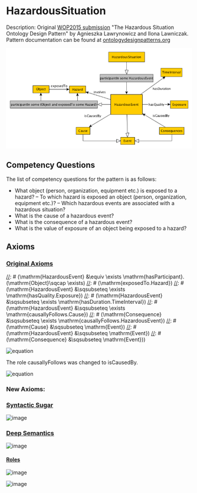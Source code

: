 # HazardousSituation
Description: Original [WOP2015 submission](http://ceur-ws.org/Vol-1461/WOP2015_pattern_abstract_7.pdf) "The Hazardous Situation Ontology Design Pattern" by
Agnieszka Lawrynowicz and Ilona Lawniczak. Pattern documentation can be found at [ontologydesignpatterns.org](http://ontologydesignpatterns.org/wiki/Submissions:HazardousSituation)

![image](../concept-map/Hazardous-situation.png)

## Competency Questions
The list of competency questions for the pattern is as follows:
- What object (person, organization, equipment etc.) is exposed to a hazard?
– To which hazard is exposed an object (person, organization, equipment etc.)?
– Which hazardous events are associated with a hazardous situation?
- What is the cause of a hazardous event?
- What is the consequence of a hazardous event?
- What is the value of exposure of an object being exposed to a hazard?

## Axioms
### [Original Axioms](http://mathurl.com/jml4unc)
[//]: # (\mathrm{HazardousSituation} &\sqsubseteq \exists \mathrm{participantIn}.\mathrm{HazardousEvent})
[//]: # (\mathrm{HazardousEvent} &\equiv \exists \mathrm{hasParticipant}.(\mathrm{Object}\sqcap \exists)
[//]: # (\mathrm{exposedTo.Hazard})
[//]: # (\mathrm{HazardousEvent} &\sqsubseteq \exists \mathrm{hasQuality.Exposure})
[//]: # (\mathrm{HazardousEvent} &\sqsubseteq \exists \mathrm{hasDuration.TimeInterval})
[//]: # (\mathrm{HazardousEvent} &\sqsubseteq \exists \mathrm{causallyFollows.Cause})
[//]: # (\mathrm{Consequence} &\sqsubseteq \exists \mathrm{causallyFollows.HazardousEvent})
[//]: # (\mathrm{Cause} &\sqsubseteq \mathrm{Event})
[//]: # (\mathrm{HazardousEvent} &\sqsubseteq \mathrm{Event})
[//]: # (\mathrm{Consequence} &\sqsubseteq \mathrm{Event}))

![equation](http://mathurl.com/jml4unc.png)

The role causallyFollows was changed to isCausedBy.

![equation](http://mathurl.com/jfusohu.png)
### New Axioms:
### [Syntactic Sugar](http://mathurl.com/gqupdc9)
[//]: # (\mathrm{Agent} \sqsubseteq \top)
[//]: # (\mathrm{Cause} \sqsubseteq \top)
[//]: # (\mathrm{Consequence} \sqsubseteq \top)
[//]: # (\mathrm{Event} \sqsubseteq \top)
[//]: # (\mathrm{Hazard} \sqsubseteq \top)
[//]: # (\matnrm{HazardousEvent} \sqsubseteq \top)
[//]: # (\mathrm{HazardousSituation} \sqsubseteq \top)
[//]: # (\mathrm{Exposure} \sqsubseteq \top)
[//]: # (\mathrm{DistributionMechanism} \sqsubseteq \top)
[//]: # (\mathrm{causallyFollows} &\sqsubseteq \emph{U})
[//]: # (\mathrm{causes} &\sqsubseteq \emph{U})
[//]: # (\mathrm{exposedTo} &\sqsubseteq \emph{U})
[//]: # (\mathrm{hasParticipant} &\sqsubseteq \emph{U})
[//]: # (\mathrm{causallyQuality} &\sqsubseteq \emph{U})
[//]: # (\mathrm{involves} &\sqsubseteq \emph{U})
[//]: # (\mathrm{isCausedBy} &\sqsubseteq \emph{U})
[//]: # (\mathrm{participantIn} &\sqsubseteq \emph{U})
[//]: # (Effect \sqsubseteq \top)

![image](http://mathurl.com/gqupdc9.png)

### [Deep Semantics](http://mathurl.com/hjxhlaf)
[//]: # (Disjoint relationships)
[//]: # (\mathrm{HazardousEvent} \sqcap \mathrm{Cause} \sqsubseteq \bot)
[//]: # (\mathrm{HazardousEvent} \sqcap \mathrm{Consequence} \sqsubseteq \bot)
[//]: # (\mathrm{HazardousEvent} \sqcap \mathrm{Agent} \sqsubseteq \bot)
[//]: # (\mathrm{Hazard} \sqcap \mathrm{Cause} \sqsubseteq \bot)
[//]: # (\mathrm{Hazard} \sqcap \mathrm{Consequence} \sqsubseteq \bot)
[//]: # (\mathrm{Hazard} \sqcap \mathrm{Exposure} \sqsubseteq \bot)
[//]: # (\mathrm{Hazard} \sqcap \mathrm{Event} \sqsubseteq \bot)
[//]: # (\mathrm{Exposure} \sqcap \mathrm{Cause} \sqsubseteq \bot)
[//]: # (\mathrm{Exposure} \sqcap \mathrm{Agent} \sqsubseteq \bot)
[//]: # (\mathrm{Exposure} \sqcap \mathrm{Consequence} \sqsubseteq \bot)
[//]: # (\mathrm{Exposure} \sqcap \mathrm{Event} \sqsubseteq \bot)
[//]: # (\mathrm{Event} \sqcap \mathrm{Agent} \sqsubseteq \bot)
[//]: # (\mathrm{Consequence} \sqcap \mathrm{Agent} \sqsubseteq \bot)
[//]: # (\mathrm{Cause} \sqcap \mathrm{Agent} \sqsubseteq \bot)
[//]: # (\mathrm{Cause} \sqcap \mathrm{HazardousSituation} \sqsubseteq \bot)

![image](http://mathurl.com/hjxhlaf.png)

#### [Roles](http://mathurl.com/zptejtt)
[//]: # (\top &\sqsubseteq \forall\mathrm{exposedTo.Hazard}\\)
[//]: # (\exists \mathrm{exposedTo}.\top &\sqsubseteq \mathrm{Agent}\\)
[//]: # (\top &\sqsubseteq \forall\mathrm{hasParticipant.Agent}\\)
[//]: # (\exists \mathrm{hasParticipant}.\top &\sqsubseteq \mathrm{Event}\\)
[//]: # (\mathrm{hasParticipant} &\equiv \mathrm{participantIn}^- \\)
[//]: # (\top &\sqsubseteq \forall\mathrm{hasQuality.Exposure}\\)
[//]: # (\exists \mathrm{hasQuality}.\top &\sqsubseteq \mathrm{HazardousEvent}\\)
[//]: # (\top &\sqsubseteq \forall\mathrm{involves.Hazard}\\)
[//]: # (\exists \mathrm{involves}.\top &\sqsubseteq \mathrm{HazardousEvent}\\)
[//]: # (\top &\sqsubseteq \forall\mathrm{isCausedBy.Cause}\\)
[//]: # (\exists \mathrm{isCausedBy}.\top &\sqsubseteq \mathrm{Consequence}\\)
[//]: # (\mathrm{isCausedBy} &\equiv \mathrm{causes}^- \\)
![image](http://mathurl.com/zptejtt.png)

![image](http://mathurl.com/jhy7mwy.png)
